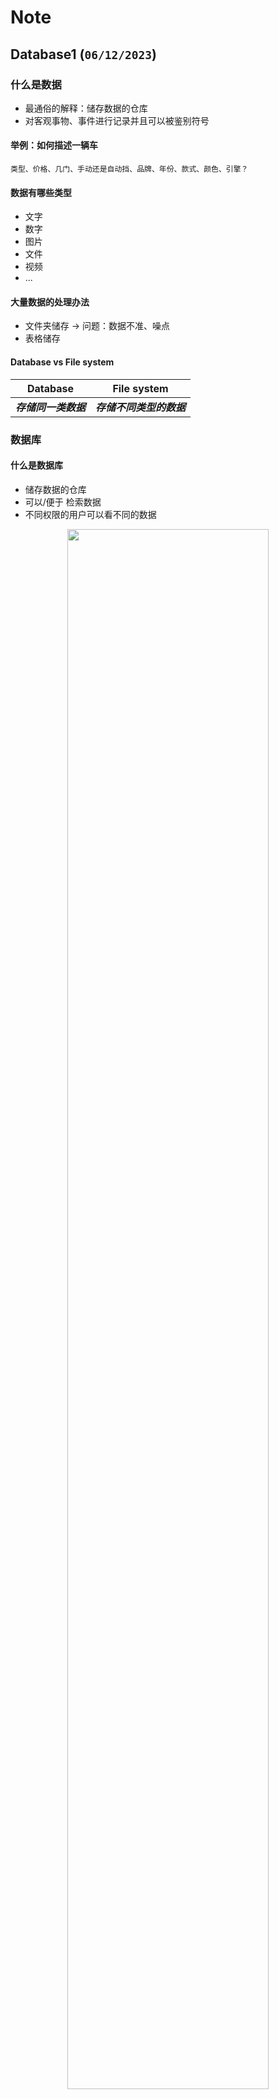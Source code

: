 

# Note

## Database1 (`06/12/2023`)

### 什么是数据
- 最通俗的解释：储存数据的仓库
- 对客观事物、事件进行记录并且可以被鉴别符号

#### 举例：如何描述一辆车
`类型、价格、几门、手动还是自动挡、品牌、年份、款式、颜色、引擎？`

#### 数据有哪些类型
- 文字
- 数字
- 图片
- 文件
- 视频
- ...

#### 大量数据的处理办法
- 文件夹储存 -> 问题：数据不准、噪点
- 表格储存

#### Database vs File system
| Database | File system |
| :---: | :---: |
| ***存储同一类数据*** | ***存储不同类型的数据*** |

### 数据库
#### 什么是数据库
- 储存数据的仓库
- 可以/便于 检索数据
- 不同权限的用户可以看不同的数据

<p align='center'><img src='../images/数据库结构.png' width='80%' height='80%' /></p>

#### 数据库组成
<p align='center'><img src='../images/数据库组成.png' width='80%' height='80%' /></p>

#### 前后端拿取数据的结构
<p align='center'><img src='../images/前后端拿取数据的结构.png' width='75%' height='75%' /></p>



#### 什么是数据模型
- Schema：表示这张表里有哪些attribute
- Instance：具体生成的所有数据的统称
- Record：单行数据的统称

<p align='center'><img src='../images/什么是数据模型1.png' width='80%' height='80%' /></p>

- Attribute：单列数据的统称
- Value：单个cell的值

<p align='center'><img src='../images/什么是数据模型2.png' width='75%' height='75%' /></p>


#### 数据结构
##### Structured data（结构化数据）
- Predefined schema
- 易于存储和搜索
- 可以建立关系模型

##### Semi structured data（半结构化数据）
- 同样提供可分类信息，但格式灵活多变
- 一般数据格式，顺序不受限制
- 举例：JSON

##### Unstructured data（非结构化数据）
- 如何存储：一般可放网上，引用url来提取
- 不同类型数据存储对比<br>

| 结构化存储 | 非结构化存储 |
| :---: | :---: |
| ***key*** | ***QR code*** |
| ***以表格形式存储*** | ***文件、图像、音频、视频等*** |

#### Primary Key 主键
- Unique（独一无二的值）
- Not Null（每个Record必须有）

#### Foreign Key 外键
- 用来和其他表建立联系的键
- 一般为其他表的主键
- 可以重复
- 可以为空值

#### 关系模型
- 一对一：身份证号、学生证号
- 一对多：班级-学生、部门-职员
- 多对多：课程-学生、书籍-作者

#### 数据库类型
##### 关系型数据库
- 依据关系模型来创建的数据库

| 优点 | 缺点 |
| :---: | :---: |
| `数据一致性` | `I/O（读写较差）` |
| `便于查询（SQL）` | `不适合处理过于复杂的关系模型` |

##### 非关系型数据库
- NoSQL没有固定的表结构，且数据之前不存在表与表之间的关系，数据之间是可以独立的
- 因此NoSQL也可以用于分布式系统上

<p align='center'><img src='../images/NoSQL.png' width='50%' height='50%' /></p>


| 优点 | 缺点 |
| :---: | :---: |
| `Schema flexibility` | `不能联表查询` |
| `Locality` | `不能保证数据事务的ACID原则` |
| `更加接近于应用端组织数据的方式` | `数据缺乏一致性` |


#### 完整性约束
- 数据库中每一个instance都要满足的所有条件
- IC是在定义Schema（创建table）的时候就已经被specified table中
- 内容被修改的时候IC也是强制实施的

##### 基本类型
- Domian Integrity Constraint
- Primary Key Integrity Constraint
- Unique Value Integrity Constraint
- NotNull Integrity Constraint
- Foreign Key Integrity Constraint

#### ACID性质
- Atomicity: 要么执行成功要么恢复原状
- Consisency: 数据库完整性不被破坏 (符合预设规则)integrity constriant
- Isolaion: 一件一件做和一起做是一样的
- Durability: 失败的改动不影响原数据 (可以rollback)


### 安装mysql和DBeaver
| Mac用户 | Windows用户 |
| :---: | :---: |
| `brew install mysql` | `参考MySQL环境搭建PDF` |
| `brew services list` | `` |
| `brew services start mysql` | `` |



### 数据库语言
#### Data Definition Language(DDL)
- Define schemas
- Define Itegrity Constraints

#### Data Manipulation Language(DML)
- Query(ask question)
- 增删改查

#### SQLite支持的数据类型
- INTEGER(INT)：一个正常大小的整数
- CHAR：定长字符串
- VARCHAR：长度可变字符串
- TEXT：文本字符串，使用数据库编码存储（UTF-8[最常用]，UTF-16BE或UTF-16LE）
- BLOB：二进制大对象，怎么输入就怎么存储
- FLOAT：浮点数
- DECIMAL：小数
- NULL：NULL值
- NUMERIC：也是一种数字类型

#### 数据库语言练习
- 创建一个table
```sql
CREATE TABLE `Cars` (
`cid` INT AUTO_INCREMENT, `款式` TEXT,
`品牌` TEXT,
`颜色` TEXT,
`类型` TEXT,
`价格` INT,
`生产年份` INT,
`是否卖出` TEXT,
PRIMARY KEY(`cid`)
);
```
- 插入一条数据
```sql
INSERT INTO Cars(`款式`, `品牌`, `颜色`, `类型`, `价格`, `生产年份`, `是否卖出`)
VALUES ("Camaro", "雪佛兰", "红色", "肌肉⻋", 60000, 2016, "是");
```
- 插入多条数据
```sql
INSERT INTO Cars(`款式`, `品牌`, `颜色`, `类型`, `价格`, `生产年份`, `是否卖出`)
VALUES ("Camaro", "雪佛兰", "黄色", "肌肉⻋", "65000", "2018", "是"),
("911", "保驰捷", "红色", "跑⻋", "200000", "2017", "否"),
("Escape", "福特", "蓝色", "SUV", "60000", "2020", "否");
```
- 删除一行数据
```sql
DELETE FROM Cars WHERE cid = 1;
```
- 删除所有数据
```sql
DELETE FROM Cars;
```
- 删除整个table
```sql
DROP TABLE Cars;
```
- 修改表格名字
```sql
ALTER TABLE Cars RENAME TO Cars_1;
```



